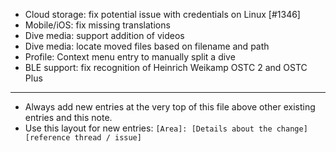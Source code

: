 - Cloud storage: fix potential issue with credentials on Linux [#1346]
- Mobile/iOS: fix missing translations
- Dive media: support addition of videos
- Dive media: locate moved files based on filename and path
- Profile: Context menu entry to manually split a dive
- BLE support: fix recognition of Heinrich Weikamp OSTC 2 and OSTC Plus
---
* Always add new entries at the very top of this file above other existing entries and this note.
* Use this layout for new entries: `[Area]: [Details about the change] [reference thread / issue]`
